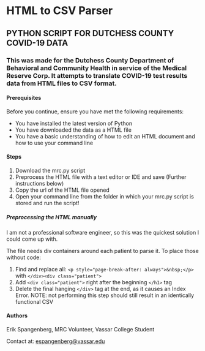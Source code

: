 # HTML to CSV Parser

## PYTHON SCRIPT FOR DUTCHESS COUNTY COVID-19 DATA

### This was made for the Dutchess County Department of Behavioral and Community Health in service of the Medical Reserve Corp. It attempts to translate COVID-19 test results data from HTML files to CSV format.

#### Prerequisites

Before you continue, ensure you have met the following requirements:

* You have installed the latest version of Python
* You have downloaded the data as a HTML file
* You have a basic understanding of how to edit an HTML document and how to use your command line

#### Steps

1. Download the mrc.py script
2. Preprocess the HTML file with a text editor or IDE and save (Further instructions below)
3. Copy the url of the HTML file opened
4. Open your command line from the folder in which your mrc.py script is stored and run the script!

##### Preprocessing the HTML manually
I am not a professional software engineer, so this was the quickest solution I could come up with.

The file needs div containers around each patient to parse it. To place those without code:
1. Find and replace all:
`<p style="page-break-after: always">&nbsp;</p>`
with
`</div><div class="patient">`
2. Add
`<div class="patient">`
right after the beginning `</h1>` tag
3. Delete the final hanging `</div>` tag at the end, as it causes an Index Error. NOTE: not performing this step should still result in an identically functional CSV

#### Authors
Erik Spangenberg, 
MRC Volunteer, 
Vassar College Student

Contact at: espangenberg@vassar.edu
